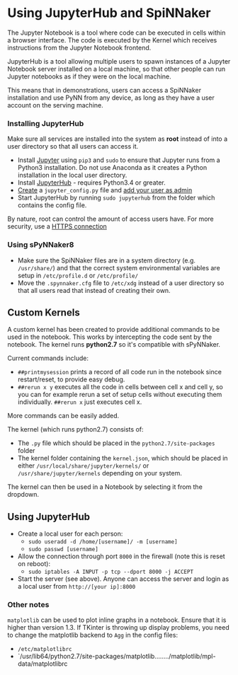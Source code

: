# Using JupyterHub and SpiNNaker
The Jupyter Notebook is a tool where code can be executed in cells within a browser interface. The code is executed by the Kernel which receives instructions from the Jupyter Notebook frontend.

JupyterHub is a tool allowing multiple users to spawn instances of a Jupyter Notebook server installed on a local machine, so that other people can run Jupyter notebooks as if they were on the local machine.

This means that in demonstrations, users can access a SpiNNaker installation and use PyNN from any device, as long as they have a user account on the serving machine.

### Installing JupyterHub
Make sure all services are installed into the system as **root** instead of into a user directory so that all users can access it.

- Install [Jupyter](http://jupyter.org/install.html) using `pip3` and `sudo` to ensure that Jupyter runs from a Python3 installation. Do not use Anaconda as it creates a Python installation in the local user directory.
- Install [JupyterHub](https://jupyterhub.readthedocs.io/en/latest/) - requires Python3.4 or greater.
- [Create](https://jupyterhub.readthedocs.io/en/latest/config-basics.html) a `jupyter_config.py` file and [add your user as admin](https://jupyterhub.readthedocs.io/en/latest/authenticators-users-basics.html)
- Start JupyterHub by running `sudo jupyterhub` from the folder which contains the config file.

By nature, root can control the amount of access users have. For more security, use a [HTTPS connection](https://jupyterhub.readthedocs.io/en/latest/security-basics.html)

### Using sPyNNaker8
- Make sure the SpiNNaker files are in a system directory (e.g. `/usr/share/`) and that the correct system environmental variables are setup in `/etc/profile.d` or `/etc/profile/`
- Move the `.spynnaker.cfg` file to `/etc/xdg` instead of a user directory so that all users read that instead of creating their own.

## Custom Kernels
A custom kernel has been created to provide additional commands to be used in the notebook. This works by intercepting the code sent by the notebook. The kernel runs **python2.7** so it's compatible with sPyNNaker.

Current commands include:

- `##printmysession` prints a record of all code run in the notebook since restart/reset, to provide easy debug.
- `##rerun x y` executes all the code in cells between cell x and cell y, so you can for example rerun a set of setup cells without executing them individually. `##rerun x` just executes cell x.

More commands can be easily added.

The kernel (which runs python2.7) consists of:

- The `.py` file which should be placed in the `python2.7/site-packages` folder
- The kernel folder containing the `kernel.json`, which should be placed in either `/usr/local/share/jupyter/kernels/` or `/usr/share/jupyter/kernels` depending on your system.

The kernel can then be used in a Notebook by selecting it from the dropdown.

## Using JupyterHub
- Create a local user for each person:
    - `sudo useradd -d /home/[username]/ -m [username]`
    - `sudo passwd [username]`
- Allow the connection through port `8000` in the firewall (note this is reset on reboot):
    - `sudo iptables -A INPUT -p tcp --dport 8000 -j ACCEPT`
- Start the server (see above). Anyone can access the server and login as a local user from `http://[your ip]:8000`

### Other notes
`matplotlib` can be used to plot inline graphs in a notebook. Ensure that it is higher than version 1.3. If TKinter is throwing up display problems, you need to change the matplotlib backend to `Agg` in the config files:
- `/etc/matplotlibrc`
- `/usr/lib64/python2.7/site-packages/matplotlib......../matplotlib/mpl-data/matplotlibrc
